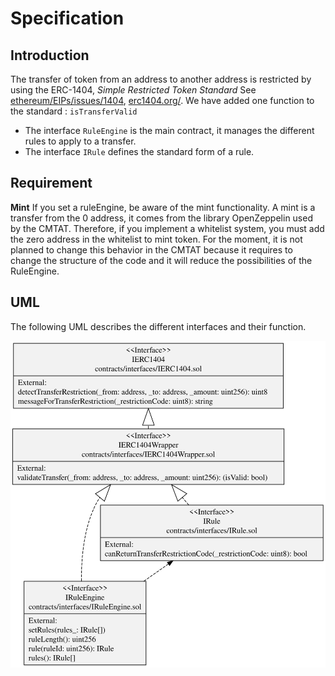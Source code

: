 # Specification

## Introduction
The transfer of token from an address to another address is restricted by using the ERC-1404, *Simple Restricted Token Standard* 
See [ethereum/EIPs/issues/1404](https://github.com/ethereum/EIPs/issues/1404), [erc1404.org/](https://erc1404.org/).
We have added one function to the standard : `isTransferValid`
- The interface `RuleEngine` is the main contract, it manages the different rules to apply to a transfer.
- The interface `IRule` defines the standard form of a rule.

## Requirement
**Mint**
If you set a ruleEngine, be aware of the mint functionality. A mint is a transfer from the 0 address, it comes from the library OpenZeppelin used by the CMTAT. Therefore, if you implement a whitelist system, you must add the zero address in the whitelist to mint token.
For the moment, it is not planned to change this behavior in the CMTAT because it requires to change the structure of the code and it will reduce the possibilities of the RuleEngine. 

## UML
The following UML describes the different interfaces and their function.

![alt text](./UML.svg)
